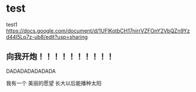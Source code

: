 # test
test1
https://docs.google.com/document/d/1UFlKotbCH17nirrVZFOnY2VbQZn9Yzd44l5Lp7z-ub8/edit?usp=sharing

## 向我开炮！！！！！！！！！！
DADADADADADADA


我有一个
美丽的愿望
长大以后能播种太阳

